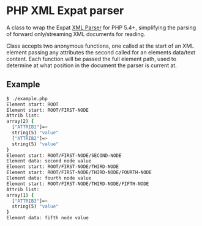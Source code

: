 # PHP XML Expat parser
A class to wrap the Expat [XML Parser](http://docs.php.net/manual/en/book.xml.php) for PHP 5.4+, simplifying the parsing of forward only/streaming XML documents for reading.

Class accepts two anonymous functions, one called at the start of an XML element passing any attributes the second called for an elements data/text content. Each function will be passed the full element path, used to determine at what position in the document the parser is current at.

## Example
```sh
$ ./example.php
Element start: ROOT
Element start: ROOT/FIRST-NODE
Attrib list:
array(2) {
  ["ATTRIB1"]=>
  string(5) "value"
  ["ATTRIB2"]=>
  string(5) "value"
}
Element start: ROOT/FIRST-NODE/SECOND-NODE
Element data: second node value
Element start: ROOT/FIRST-NODE/THIRD-NODE
Element start: ROOT/FIRST-NODE/THIRD-NODE/FOURTH-NODE
Element data: fourth node value
Element start: ROOT/FIRST-NODE/THIRD-NODE/FIFTH-NODE
Attrib list:
array(1) {
  ["ATTRIB3"]=>
  string(5) "value"
}
Element data: fifth node value
```
